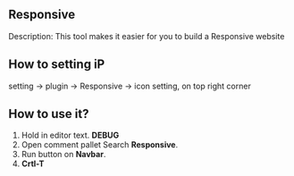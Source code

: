 ## **Responsive**
Description: This tool makes it easier for you to build a Responsive website 

## **How to setting iP**
setting -> plugin -> Responsive -> icon setting, on top right corner

## **How to use it?**
1. Hold in editor text. **DEBUG**
2. Open comment pallet Search **Responsive**.
3. Run button on **Navbar**.
4. **Crtl-T**
